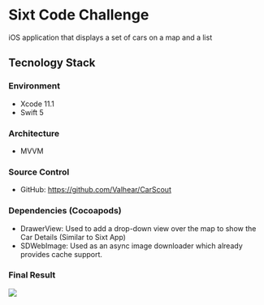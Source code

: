 # Sixt Code Challenge

iOS application that displays a set of cars on a map and a list

## Tecnology Stack 

### Environment
- Xcode 11.1
- Swift 5

### Architecture
- MVVM

### Source Control
- GitHub: https://github.com/Valhear/CarScout

### Dependencies (Cocoapods)
- DrawerView: Used to add a drop-down view over the map to show the Car Details (Similar to Sixt App)
- SDWebImage: Used as an async image downloader which already provides cache support.

### Final Result

![](sixt.gif)

